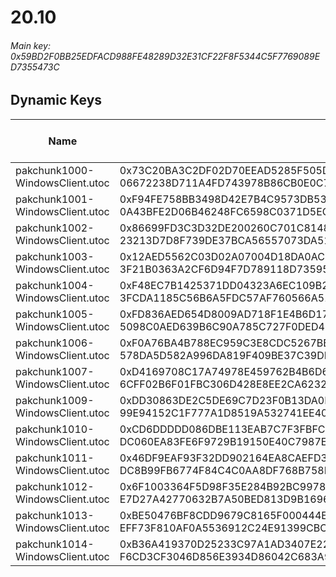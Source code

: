# 20.10

###### *Main key: 0x59BD2F0BB25EDFACD988FE48289D32E31CF22F8F5344C5F7769089ED7355473C*

## Dynamic Keys

| Name                              | Key</br>GUID                                                                                            | High Res Textures |
|-----------------------------------|---------------------------------------------------------------------------------------------------------|-------------------|
| pakchunk1000-WindowsClient.utoc   | 0x73C20BA3C2DF02D70EEAD5285F505DAE7A6D4DC3E129B899D3AF6392FAB85232</br>06672238D711A4FD743978B86CB0E0C7 | ❌                 |
| pakchunk1001-WindowsClient.utoc   | 0xF94FE758BB3498D42E7B4C9573DB5369117EDAAAEFCDD299CB1511F8CCD3BCC7</br>0A43BFE2D06B46248FC6598C0371D5EC | ❌                 |
| pakchunk1002-WindowsClient.utoc   | 0x86699FD3C3D32DE200260C701C8148D77D63CDCCB549B8AB5BA13326D9B5B5E3</br>23213D7D8F739DE37BCA56557073DA51 | ❌                 |
| pakchunk1003-WindowsClient.utoc   | 0x12AED5562C03D02A07004D18DA0ACE67F159E7118F8C2F20EFC129687D37F39C</br>3F21B0363A2CF6D94F7D789118D73595 | ❌                 |
| pakchunk1004-WindowsClient.utoc   | 0xF48EC7B1425371DD04323A6EC109B29E8D236EB2689FE9D978F23A22E4019AD9</br>3FCDA1185C56B6A5FDC57AF760566A51 | ❌                 |
| pakchunk1005-WindowsClient.utoc   | 0xFD836AED654D8009AD718F1E4B6D1706FA33D3413567FD7F434059F0496E1DFF</br>5098C0AED639B6C90A785C727F0DED4B | ❌                 |
| pakchunk1006-WindowsClient.utoc   | 0xF0A76BA4B788EC959C3E8CDC5267BB92F495860AB1C26474FDA87887E9C258BB</br>578DA5D582A996DA819F409BE37C39DB | ❌                 |
| pakchunk1007-WindowsClient.utoc   | 0xD4169708C17A74978E459762B4B6D644B14A565BD865EAD976F89F66EBCD4DF9</br>6CFF02B6F01FBC306D428E8EE2CA6232 | ❌                 |
| pakchunk1009-WindowsClient.utoc   | 0xDD30863DE2C5DE69C7D23F0B13DA0BC188971CCBDEF7BAF0ED5C353907277334</br>99E94152C1F777A1D8519A532741EE40 | ❌                 |
| pakchunk1010-WindowsClient.utoc   | 0xCD6DDDDD086DBE113EAB7C7F3FBFC103D26FCA8AEE56678009D2ADE913F1C8B6</br>DC060EA83FE6F9729B19150E40C7987E | ❌                 |
| pakchunk1011-WindowsClient.utoc   | 0x46DF9EAF93F32DD902164EA8CAEFD3EC08CC8586FC253EFCAEAB575E4F5B2035</br>DC8B99FB6774F84C4C0AA8DF768B758F | ❌                 |
| pakchunk1012-WindowsClient.utoc   | 0x6F1003364F5D98F35E284B92BC9978E2D7A27FAB07BECDFAC81679E44F5F8704</br>E7D27A42770632B7A50BED813D9B1696 | ❌                 |
| pakchunk1013-WindowsClient.utoc   | 0xBE50476BF8CDD9679C8165F000444E006A706E86D07CCB41536E300FBFA033B9</br>EFF73F810AF0A5536912C24E91399CBC | ❌                 |
| pakchunk1014-WindowsClient.utoc   | 0xB36A419370D25233C97A1AD3407E2210362211255B48CC085B5C6E39DD85649C</br>F6CD3CF3046D856E3934D86042C683A9 | ❌                 |
